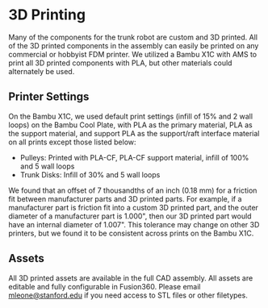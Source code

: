 # 3D Printing

Many of the components for the trunk robot are custom and 3D printed. All of the 3D printed components in the assembly can easily be printed on any commercial or hobbyist FDM printer. We utilized a Bambu X1C with AMS to print all 3D printed components with PLA, but other materials could alternately be used.

## Printer Settings
On the Bambu X1C, we used default print settings (infill of 15% and 2 wall loops) on the Bambu Cool Plate, with PLA as the primary material, PLA as the support material, and support PLA as the support/raft interface material on all prints except those listed below:
- Pulleys: Printed with PLA-CF, PLA-CF support material, infill of 100% and 5 wall loops
- Trunk Disks: Infill of 30% and 5 wall loops

We found that an offset of 7 thousandths of an inch (0.18 mm) for a friction fit between manufacturer parts and 3D printed parts. For example, if a manufacturer part is friction fit into a custom 3D printed part, and the outer diameter of a manufacturer part is 1.000", then our 3D printed part would have an internal diameter of 1.007". This tolerance may change on other 3D printers, but we found it to be consistent across prints on the Bambu X1C.

## Assets
All 3D printed assets are available in the full CAD assembly. All assets are editable and fully configurable in Fusion360. Please email [mleone@stanford.edu](mailto:mleone@stanford.edu) if you need access to STL files or other filetypes.
